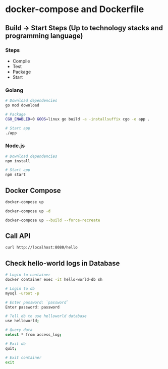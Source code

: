 # docker-compose and Dockerfile

## Build -> Start Steps (Up to technology stacks and programming language)

### Steps

- Compile
- Test
- Package
- Start

### Golang

```sh
# Download dependencies
go mod download

# Package
CGO_ENABLED=0 GOOS=linux go build -a -installsuffix cgo -o app .

# Start app
./app
```

### Node.js

```sh
# Download dependencies
npm install

# Start app
npm start
```

## Docker Compose

```sh
docker-compose up
```

```sh
docker-compose up -d
```

```sh
docker-compose up --build --force-recreate
```

## Call API

```sh
curl http://localhost:8080/hello
```

## Check hello-world logs in Database

```sh
# Login to container
docker container exec -it hello-world-db sh

# Login to db
mysql -uroot -p

# Enter password: `password`
Enter password: password

# Tell db to use helloworld database
use helloworld;

# Query data
select * from access_log;

# Exit db
quit;

# Exit container
exit
```
